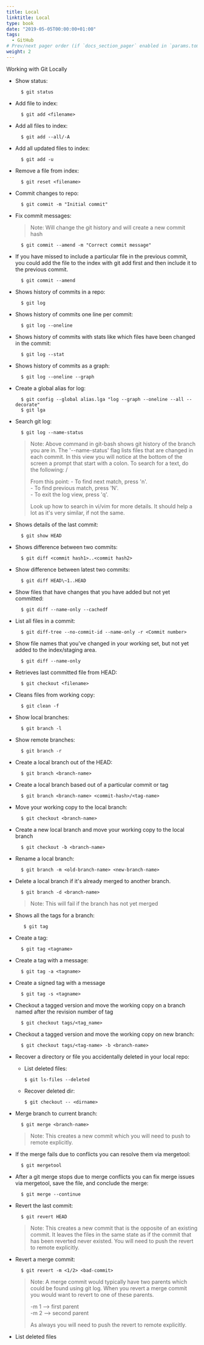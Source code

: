 ```yaml
---
title: Local
linktitle: Local
type: book
date: "2019-05-05T00:00:00+01:00"
tags:
  - GitHub
# Prev/next pager order (if `docs_section_pager` enabled in `params.toml`)
weight: 2
---
```


Working with Git Locally

<!--more-->

* Show status:

        $ git status
* Add file to index:

        $ git add <filename>
* Add all files to index:

        $ git add --all/-A
* Add all updated files to index:

        $ git add -u
* Remove a file from index:

        $ git reset <filename>
* Commit changes to repo:

        $ git commit -m "Initial commit"
* Fix commit messages:
  > Note: Will change the git history and will create a new commit hash

        $ git commit --amend -m "Correct commit message"

* If you have missed to include a particular file in the previous commit, you could add the file to the index with git add first and then include it to the previous commit.

        $ git commit --amend  
* Shows history of commits in a repo:

        $ git log
* Shows history of commits one line per commit:

        $ git log --oneline
* Shows history of commits with stats like which files have been changed in the commit:

        $ git log --stat  
* Shows history of commits as a graph:

        $ git log --oneline --graph
* Create a global alias for log:

        $ git config --global alias.lga "log --graph --oneline --all --decorate"
        $ git lga
* Search git log:

        $ git log --name-status

  > Note: Above command in git-bash shows git history of the branch you are in. The '--name-status' flag lists files that are changed in each commit. In this view you will notice at the bottom of the screen a prompt that start with a colon. To search for a text, do the following: /<word-to-search>
  >
  > From this point:
  > \- To find next match, press 'n'.<br>
  > \- To find previous match, press 'N'.<br>
  > \- To exit the log view, press 'q'.<br>
  >
  > Look up how to search in vi/vim for more details. It should help a lot as it's very similar, if not the same.

* Shows details of the last commit:

        $ git show HEAD
* Shows difference between two commits:

        $ git diff <commit hash1>..<commit hash2>
* Show difference between latest two commits:

        $ git diff HEAD\~1..HEAD
* Show files that have changes that you have added but not yet committed:

        $ git diff --name-only --cachedf
* List all files in a commit:

        $ git diff-tree --no-commit-id --name-only -r <Commit number>
* Show file names that you've changed in your working set, but not yet added to the index/staging area.

        $ git diff --name-only
* Retrieves last committed file from HEAD:

        $ git checkout <filename>
* Cleans files from working copy:

        $ git clean -f
* Show local branches:

        $ git branch -l
* Show remote branches:

        $ git branch -r
* Create a local branch out of the HEAD:

        $ git branch <branch-name>
* Create a local branch based out of a particular commit or tag

        $ git branch <branch-name> <commit-hash>/<tag-name>
* Move your working copy to the local branch:

        $ git checkout <branch-name>
* Create a new local branch and move your working copy to the local branch

        $ git checkout -b <branch-name>
* Rename a local branch:

        $ git branch -m <old-branch-name> <new-branch-name>
* Delete a local branch if it's already merged to another branch.

        $ git branch -d <branch-name>

  > Note: This will fail if the branch has not yet merged

* Shows all the tags for a branch:

         $ git tag
* Create a tag:

        $ git tag <tagname>
* Create a tag with a message:

        $ git tag -a <tagname>
* Create a signed tag with a message

        $ git tag -s <tagname>
* Checkout a tagged version and move the working copy on a branch named after the revision number of tag

        $ git checkout tags/<tag_name>
* Checkout a tagged version and move the working copy on new branch:

        $ git checkout tags/<tag-name> -b <branch-name>
* Recover a directory or file you accidentally deleted in your local repo:
  * List deleted files:

        $ git ls-files --deleted
  * Recover deleted dir:

        $ git checkout -- <dirname>
* Merge branch to current branch:

        $ git merge <branch-name>
  > Note: This creates a new commit which you will need to push to remote explicitly.

* If the merge fails due to conflicts you can resolve them via mergetool:

        $ git mergetool
* After a git merge stops due to merge conflicts you can fix merge issues via mergetool, save the file, and conclude the merge:

        $ git merge --continue
* Revert the last commit:

        $ git revert HEAD
  > Note: This creates a new commit that is the opposite of an existing commit. It leaves the files in the same state as if the commit that has been reverted never existed. You will need to push the revert to remote explicitly.

* Revert a merge commit:

        $ git revert -m <1/2> <bad-commit>
  > Note: A merge commit would typically have two parents which could be found using git log. When you revert a merge commit you would want to revert to one of these parents.
  >
  > \-m 1 --> first parent <br>
  > \-m 2 --> second parent
  >
  > As always you will need to push the revert to remote explicitly.

* List deleted files

